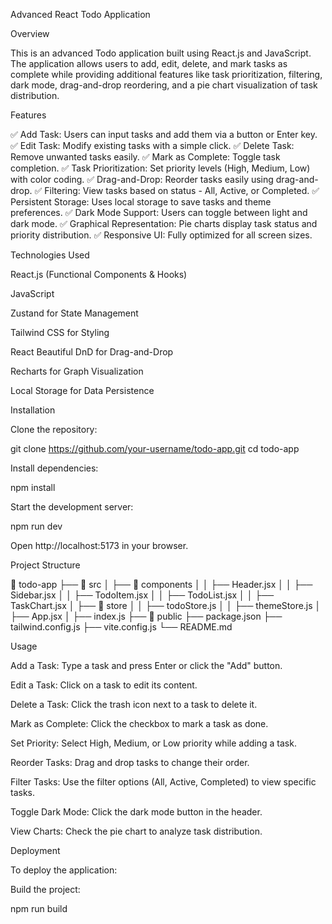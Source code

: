 Advanced React Todo Application

Overview

This is an advanced Todo application built using React.js and JavaScript. The application allows users to add, edit, delete, and mark tasks as complete while providing additional features like task prioritization, filtering, dark mode, drag-and-drop reordering, and a pie chart visualization of task distribution.

Features

✅ Add Task: Users can input tasks and add them via a button or Enter key.
✅ Edit Task: Modify existing tasks with a simple click.
✅ Delete Task: Remove unwanted tasks easily.
✅ Mark as Complete: Toggle task completion.
✅ Task Prioritization: Set priority levels (High, Medium, Low) with color coding.
✅ Drag-and-Drop: Reorder tasks easily using drag-and-drop.
✅ Filtering: View tasks based on status - All, Active, or Completed.
✅ Persistent Storage: Uses local storage to save tasks and theme preferences.
✅ Dark Mode Support: Users can toggle between light and dark mode.
✅ Graphical Representation: Pie charts display task status and priority distribution.
✅ Responsive UI: Fully optimized for all screen sizes.

Technologies Used

React.js (Functional Components & Hooks)

JavaScript

Zustand for State Management

Tailwind CSS for Styling

React Beautiful DnD for Drag-and-Drop

Recharts for Graph Visualization

Local Storage for Data Persistence

Installation

Clone the repository:

git clone https://github.com/your-username/todo-app.git
cd todo-app

Install dependencies:

npm install

Start the development server:

npm run dev

Open http://localhost:5173 in your browser.

Project Structure

📂 todo-app
 ├── 📂 src
 │   ├── 📂 components
 │   │   ├── Header.jsx
 │   │   ├── Sidebar.jsx
 │   │   ├── TodoItem.jsx
 │   │   ├── TodoList.jsx
 │   │   ├── TaskChart.jsx
 │   ├── 📂 store
 │   │   ├── todoStore.js
 │   │   ├── themeStore.js
 │   ├── App.jsx
 │   ├── index.js
 ├── 📂 public
 ├── package.json
 ├── tailwind.config.js
 ├── vite.config.js
 └── README.md

Usage

Add a Task: Type a task and press Enter or click the "Add" button.

Edit a Task: Click on a task to edit its content.

Delete a Task: Click the trash icon next to a task to delete it.

Mark as Complete: Click the checkbox to mark a task as done.

Set Priority: Select High, Medium, or Low priority while adding a task.

Reorder Tasks: Drag and drop tasks to change their order.

Filter Tasks: Use the filter options (All, Active, Completed) to view specific tasks.

Toggle Dark Mode: Click the dark mode button in the header.

View Charts: Check the pie chart to analyze task distribution.

Deployment

To deploy the application:

Build the project:

npm run build




